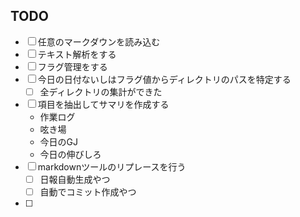 ## TODO

- [ ] 任意のマークダウンを読み込む
- [ ] テキスト解析をする
- [ ] フラグ管理をする
- [ ] 今日の日付ないしはフラグ値からディレクトリのパスを特定する
  - [ ] 全ディレクトリの集計ができた
- [ ] 項目を抽出してサマリを作成する
  - 作業ログ
  - 呟き場
  - 今日のGJ
  - 今日の伸びしろ
- [ ] markdownツールのリプレースを行う
  - [ ] 日報自動生成やつ
  - [ ] 自動でコミット作成やつ
- [ ] 
